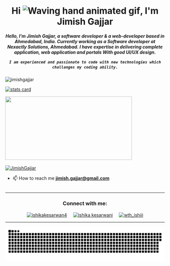<h1 align="center">Hi <img src="https://raw.githubusercontent.com/nixin72/nixin72/master/wave.gif"
        alt="Waving hand animated gif" height="45" width="45" />, I'm Jimish Gajjar</h1>
<h5 align="center">
    Hello, I’m Jimish Gajjar, a software developer & a web-developer based in Ahmedabad, India. Currently working as a
    Software developer at Nexactly Solutions, Ahmedabad. I have expertise in delivering complete application, web
    application and portals With good UI/UX design.

    I am experienced and passionate to code with new technologies which challanges my coding ability.

</h5>
<p align="left"> <img
        src="https://komarev.com/ghpvc/?username=jimishgajjar&label=Profile%20views&color=0e75b6&style=flat"
        alt="jimishgajjar" /> </p>
<p>
    <a align="center" href="https://github.com/jimishgajjar">
        <img alt="stats card" height="200px" width="400"
            src="https://github-readme-streak-stats.herokuapp.com/?user=jimishgajjar&theme=radical">
        
</p>
<img height="200px" width="400"
    src="https://github-readme-stats.vercel.app/api?username=jimishgajjar&count_private=true&theme=radical&show_icons=true" />

<p align="left"> <a href="https://twitter.com/JimishGajjar" target="blank"><img
            src="https://img.shields.io/twitter/follow/JimishGajjar?logo=twitter&style=for-the-badge"
            alt="JimishGajjar" /></a> </p>

- 📫 How to reach me **jimish.gajjar@gmail.com**
<br><br>
<hr>

<h3 align="center">Connect with me:</h3>
<p align="center">
    <a href="https://twitter.com/JimishGajjar" target="blank"><img align="center"
            src="https://img.icons8.com/cute-clipart/64/000000/twitter.png" alt="ishikakesarwan4" height="50"
            width="50" /></a> &nbsp;&nbsp;&nbsp;
    <a href="https://www.linkedin.com/in/jimishgajjar/" target="blank"><img align="center"
            src="https://img.icons8.com/cute-clipart/64/000000/linkedin.png" alt="ishika kesarwani" height="50"
            width="50" /></a>&nbsp;&nbsp;&nbsp;&nbsp;
    <a href="https://www.instagram.com/jimish.gajjar/" target="blank"><img align="center"
            src="https://img.icons8.com/cute-clipart/64/000000/instagram-new.png" alt="wth_ishiii" height="50"
            width="50" /></a>
</p>

<hr>

<p align="center">
    <img src="github-contribution-grid-snake.svg" alt="snake">
    </center>
</p>
